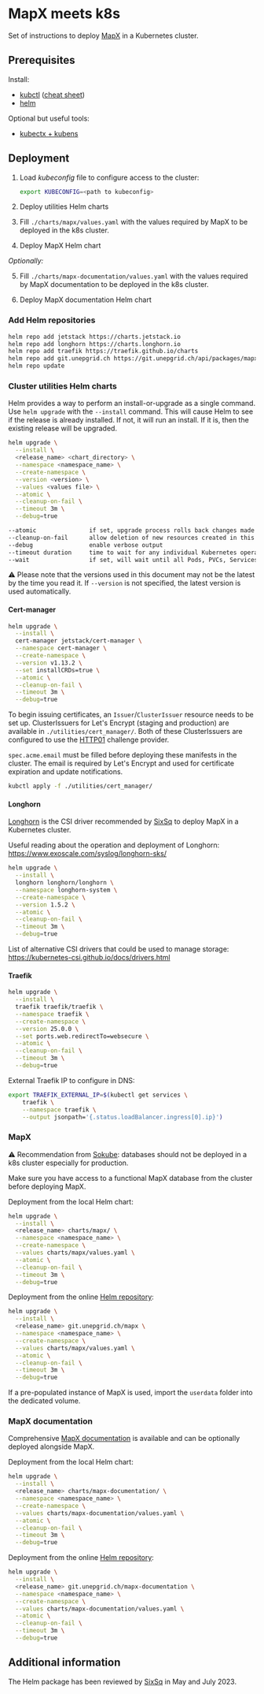 # MapX meets k8s

Set of instructions to deploy [MapX](https://github.com/unep-grid/mapx) in a Kubernetes cluster.

## Prerequisites

Install:

- [kubctl](https://kubernetes.io/docs/tasks/tools/#kubectl) ([cheat sheet](https://kubernetes.io/docs/reference/kubectl/cheatsheet/))
- [helm](https://helm.sh/docs/intro/install/)

Optional but useful tools:

- [kubectx + kubens](https://github.com/ahmetb/kubectx#installation)

## Deployment

1. Load _kubeconfig_ file to configure access to the cluster:

   ```sh
   export KUBECONFIG=<path to kubeconfig>
   ```

2. Deploy utilities Helm charts

3. Fill `./charts/mapx/values.yaml` with the values required by MapX to be deployed in the k8s cluster.

4. Deploy MapX Helm chart

_Optionally:_

5. Fill `./charts/mapx-documentation/values.yaml` with the values required by MapX documentation to be deployed in the k8s cluster.

6. Deploy MapX documentation Helm chart

### Add Helm repositories

```sh
helm repo add jetstack https://charts.jetstack.io
helm repo add longhorn https://charts.longhorn.io
helm repo add traefik https://traefik.github.io/charts
helm repo add git.unepgrid.ch https://git.unepgrid.ch/api/packages/mapx/helm
helm repo update
```

### Cluster utilities Helm charts

Helm provides a way to perform an install-or-upgrade as a single command. Use `helm upgrade` with the `--install` command. This will cause Helm to see if the release is already installed. If not, it will run an install. If it is, then the existing release will be upgraded.

```sh
helm upgrade \
  --install \
  <release_name> <chart_directory> \
  --namespace <namespace_name> \
  --create-namespace \
  --version <version> \
  --values <values file> \
  --atomic \
  --cleanup-on-fail \
  --timeout 3m \
  --debug=true
```

```sh
--atomic               if set, upgrade process rolls back changes made in case of failed upgrade. The --wait flag will be set automatically if --atomic is used
--cleanup-on-fail      allow deletion of new resources created in this upgrade when upgrade fails
--debug                enable verbose output
--timeout duration     time to wait for any individual Kubernetes operation (like Jobs for hooks) (default 5m0s)
--wait                 if set, will wait until all Pods, PVCs, Services, and minimum number of Pods of a Deployment, StatefulSet, or ReplicaSet are in a ready state before marking the release as successful. It will wait for as long as --timeout
```

⚠ Please note that the versions used in this document may not be the latest by the time you read it. If `--version` is not specified, the latest version is used automatically.

#### Cert-manager

```sh
helm upgrade \
  --install \
  cert-manager jetstack/cert-manager \
  --namespace cert-manager \
  --create-namespace \
  --version v1.13.2 \
  --set installCRDs=true \
  --atomic \
  --cleanup-on-fail \
  --timeout 3m \
  --debug=true
```

To begin issuing certificates, an `Issuer`/`ClusterIssuer` resource needs to be set up.
ClusterIssuers for Let's Encrypt (staging and production) are available in `./utilities/cert_manager/`.
Both of these ClusterIssuers are configured to use the [HTTP01](https://cert-manager.io/docs/configuration/acme/http01/) challenge provider.

`spec.acme.email` must be filled before deploying these manifests in the cluster. The email is required by Let's Encrypt and used for certificate expiration and update notifications.

```sh
kubctl apply -f ./utilities/cert_manager/
```

#### Longhorn

[Longhorn](https://github.com/longhorn/longhorn) is the CSI driver recommended by [SixSq](https://sixsq.com/) to deploy MapX in a Kubernetes cluster.

Useful reading about the operation and deployment of Longhorn: <https://www.exoscale.com/syslog/longhorn-sks/>

```sh
helm upgrade \
  --install \
  longhorn longhorn/longhorn \
  --namespace longhorn-system \
  --create-namespace \
  --version 1.5.2 \
  --atomic \
  --cleanup-on-fail \
  --timeout 3m \
  --debug=true
```

List of alternative CSI drivers that could be used to manage storage: <https://kubernetes-csi.github.io/docs/drivers.html>

#### Traefik

```sh
helm upgrade \
  --install \
  traefik traefik/traefik \
  --namespace traefik \
  --create-namespace \
  --version 25.0.0 \
  --set ports.web.redirectTo=websecure \
  --atomic \
  --cleanup-on-fail \
  --timeout 3m \
  --debug=true
```

External Traefik IP to configure in DNS:

```sh
export TRAEFIK_EXTERNAL_IP=$(kubectl get services \
    traefik \
    --namespace traefik \
    --output jsonpath='{.status.loadBalancer.ingress[0].ip}')
```

### MapX

⚠ Recommendation from [Sokube](https://www.sokube.io/en/home): databases should not be deployed in a k8s cluster especially for production.

Make sure you have access to a functional MapX database from the cluster before deploying MapX.

Deployment from the local Helm chart:

```sh
helm upgrade \
  --install \
  <release_name> charts/mapx/ \
  --namespace <namespace_name> \
  --create-namespace \
  --values charts/mapx/values.yaml \
  --atomic \
  --cleanup-on-fail \
  --timeout 3m \
  --debug=true
```

Deployment from the online [Helm repository](https://git.unepgrid.ch/mapx/-/packages/helm/mapx/):

```sh
helm upgrade \
  --install \
  <release_name> git.unepgrid.ch/mapx \
  --namespace <namespace_name> \
  --create-namespace \
  --values charts/mapx/values.yaml \
  --atomic \
  --cleanup-on-fail \
  --timeout 3m \
  --debug=true
```

If a pre-populated instance of MapX is used, import the `userdata` folder into the dedicated volume.

### MapX documentation

Comprehensive [MapX documentation](https://github.com/unep-grid/mapx-documentation) is available and can be optionally deployed alongside MapX.

Deployment from the local Helm chart:

```sh
helm upgrade \
  --install \
  <release_name> charts/mapx-documentation/ \
  --namespace <namespace_name> \
  --create-namespace \
  --values charts/mapx-documentation/values.yaml \
  --atomic \
  --cleanup-on-fail \
  --timeout 3m \
  --debug=true
```

Deployment from the online [Helm repository](https://git.unepgrid.ch/mapx/-/packages/helm/mapx-documentation/):

```sh
helm upgrade \
  --install \
  <release_name> git.unepgrid.ch/mapx-documentation \
  --namespace <namespace_name> \
  --create-namespace \
  --values charts/mapx-documentation/values.yaml \
  --atomic \
  --cleanup-on-fail \
  --timeout 3m \
  --debug=true
```

## Additional information

The Helm package has been reviewed by [SixSq](https://sixsq.com/) in May and July 2023.
